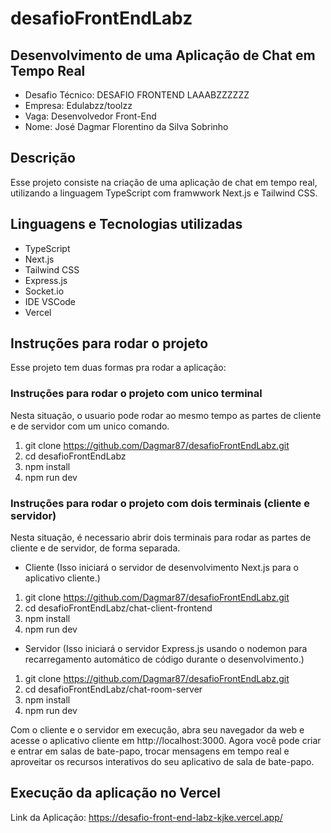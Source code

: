 # desafioFrontEndLabz
## Desenvolvimento de uma Aplicação de Chat em Tempo Real

- Desafio Técnico: DESAFIO FRONTEND LAAABZZZZZZ
- Empresa: Edulabzz/toolzz 
- Vaga: Desenvolvedor Front-End
- Nome: José Dagmar Florentino da Silva Sobrinho

## Descrição

Esse projeto consiste na criação de uma aplicação de chat em tempo real, utilizando a linguagem TypeScript com framwwork Next.js e Tailwind CSS.

## Linguagens e Tecnologias utilizadas

- TypeScript
- Next.js
- Tailwind CSS
- Express.js
- Socket.io
- IDE VSCode
- Vercel

## Instruções para rodar o projeto

Esse projeto tem duas formas pra rodar a aplicação:

### Instruções para rodar o projeto com unico terminal

Nesta situação, o usuario pode rodar ao mesmo tempo as partes de cliente e de servidor com um unico comando.

1. git clone https://github.com/Dagmar87/desafioFrontEndLabz.git
2. cd desafioFrontEndLabz
3. npm install
4. npm run dev

### Instruções para rodar o projeto com dois terminais (cliente e servidor)

Nesta situação, é necessario abrir dois terminais para rodar as partes de cliente e de servidor, de forma separada.

- Cliente (Isso iniciará o servidor de desenvolvimento Next.js para o aplicativo cliente.)

1. git clone https://github.com/Dagmar87/desafioFrontEndLabz.git
2. cd desafioFrontEndLabz/chat-client-frontend
3. npm install
4. npm run dev

- Servidor (Isso iniciará o servidor Express.js usando o nodemon para recarregamento automático de código durante o desenvolvimento.)

1. git clone https://github.com/Dagmar87/desafioFrontEndLabz.git
2. cd desafioFrontEndLabz/chat-room-server
3. npm install
4. npm run dev

Com o cliente e o servidor em execução, abra seu navegador da web e acesse o aplicativo cliente em http://localhost:3000. Agora você pode criar e entrar em salas de bate-papo, trocar mensagens em tempo real e aproveitar os recursos interativos do seu aplicativo de sala de bate-papo.

## Execução da aplicação no Vercel

Link da Aplicação: https://desafio-front-end-labz-kjke.vercel.app/
